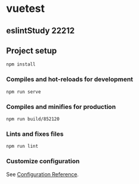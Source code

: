 # vuetest

## eslintStudy 22212

## Project setup
```
npm install
```

### Compiles and hot-reloads for development
```
npm run serve
```

### Compiles and minifies for production
```
npm run build/852120
```

### Lints and fixes files
```
npm run lint
```

### Customize configuration
See [Configuration Reference](https://cli.vuejs.org/config/).
